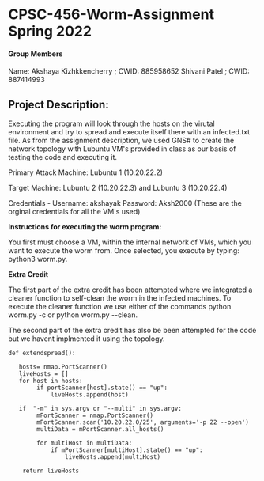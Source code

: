 # CPSC-456-Worm-Assignment Spring 2022 
#### Group Members
Name: Akshaya Kizhkkencherry ; CWID: 885958652
      Shivani Patel ;  CWID: 887414993
      

## Project Description:
Executing the program will look through the hosts on the virutal environment and try to spread and execute itself there with an infected.txt file. As from the assignment description, we used GNS# to create the network topology with Lubuntu VM's provided in class as our basis of testing the code and executing it.
 
Primary Attack Machine:  Lubuntu 1 (10.20.22.2)

Target Machine: Lubuntu 2 (10.20.22.3) and Lubuntu 3 (10.20.22.4)

Credentials - Username: akshayak        Password: Aksh2000   (These are the orginal credentials for all the VM's used)



**Instructions for executing the worm program:**

You first must choose a VM, within the internal network of VMs, which you want to execute the worm from. Once selected, you execute by typing:
python3 worm.py.

**Extra Credit**

The first part of the extra credit has been attempted where we integrated a cleaner function to self-clean the worm in the infected machines. To execute the cleaner function we use either of the commands python worm.py -c or python worm.py --clean. 



The second part of the extra credit has also be been attempted for the code but we havent implmented it using the topology.
```
def extendspread():

   hosts= nmap.PortScanner()
   liveHosts = []
   for host in hosts:
        if portScanner[host].state() == "up":    
            liveHosts.append(host)
            
   if  "-m" in sys.argv or "--multi" in sys.argv:
        mPortScanner = nmap.PortScanner()
        mPortScanner.scan('10.20.22.0/25', arguments='-p 22 --open')
        multiData = mPortScanner.all_hosts()

        for multiHost in multiData:
            if mPortScanner[multiHost].state() == "up":
                liveHosts.append(multiHost)
    
    return liveHosts
```
